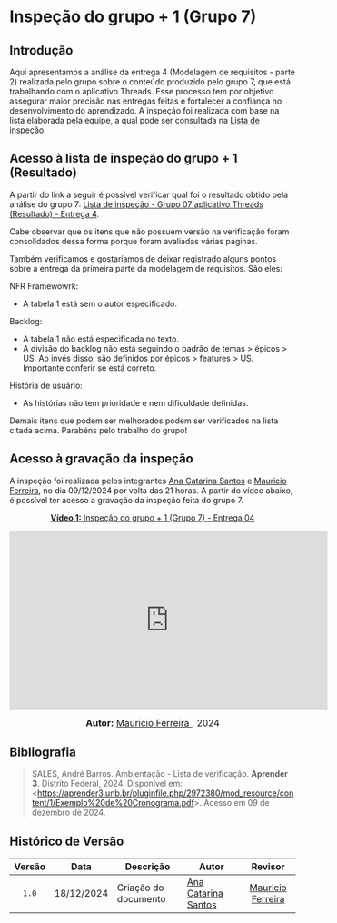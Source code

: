 # Inspeção do grupo + 1 (Grupo 7)

## Introdução

Aqui apresentamos a análise da entrega 4 (Modelagem de requisitos - parte 2) realizada pelo grupo sobre o conteúdo produzido pelo grupo 7, que está trabalhando com o aplicativo Threads. Esse processo tem por objetivo assegurar maior precisão nas entregas feitas e fortalecer a confiança no desenvolvimento do aprendizado. A inspeção foi realizada com base na lista elaborada pela equipe, a qual pode ser consultada na [Lista de inspeção](ListaInspec4.pdf).

## Acesso à lista de inspeção do grupo + 1 (Resultado)

A partir do link a seguir é possível verificar qual foi o resultado obtido pela análise do grupo 7: [Lista de inspeção - Grupo 07 aplicativo Threads (Resultado) - Entrega 4](ListaInspec4-grupo7.pdf). 

Cabe observar que os itens que não possuem versão na verificação foram consolidados dessa forma porque foram avaliadas várias páginas.

Também verificamos e gostaríamos de deixar registrado alguns pontos sobre a entrega da primeira parte da modelagem de requisitos. São eles:

NFR Framewowrk: 

- A tabela 1 está sem o autor especificado.

Backlog:

- A tabela 1 não está especificada no texto.
- A divisão do backlog não está seguindo o padrão de temas > épicos > US. Ao invés disso, são definidos por épicos > features > US. Importante conferir se está correto.

História de usuário:

- As histórias não tem prioridade e nem dificuldade definidas.

Demais itens que podem ser melhorados podem ser verificados na lista citada acima. Parabéns pelo trabalho do grupo!

## Acesso à gravação da inspeção

A inspeção foi realizada pelos integrantes [Ana Catarina Santos](https://github.com/an4catarina) e [Mauricio Ferreira](https://github.com/mauricio-araujoo), no dia 09/12/2024 por volta das 21 horas. A partir do vídeo abaixo, é possível ter acesso a gravação da inspeção feita do grupo 7. 

<div align="center">

<p style="text-align: center"><a href="https://www.youtube.com/embed/HNp6kiNoDsc?si=jNV-mZJWT0ReKszG" target="blanket"><b>Vídeo 1:</b> Inspeção do grupo + 1 (Grupo 7) - Entrega 04</a></p>

<iframe width="560" height="315" src="https://www.youtube.com/embed/HNp6kiNoDsc?si=jNV-mZJWT0ReKszG" title="YouTube video player" frameborder="0" allow="accelerometer; autoplay; clipboard-write; encrypted-media; gyroscope; picture-in-picture; web-share" referrerpolicy="strict-origin-when-cross-origin" allowfullscreen></iframe>

<font size="3"><p style="text-align: center"><b>Autor:</b> <a href="https://github.com/mauricio-araujoo">Mauricio Ferreira </a>, 2024</p></font>

</div >

## Bibliografia

> SALES, André Barros. Ambientação - Lista de verificação. **Aprender 3**. Distrito Federal, 2024. Disponível em: <<https://aprender3.unb.br/pluginfile.php/2972380/mod_resource/content/1/Exemplo%20de%20Cronograma.pdf>>. Acesso em 09 de dezembro de 2024.

## Histórico de Versão

| Versão | Data       | Descrição                            | Autor                                                        |                         Revisor                         |
| :----: | ---------- | ------------------------------------ | ------------------------------------------------------------ | :-----------------------------------------------------: |
| `1.0`  | 18/12/2024 | Criação do documento                 | [Ana Catarina Santos](https://github.com/an4catarina)<br> | [Mauricio Ferreira](https://github.com/mauricio-araujoo) |
